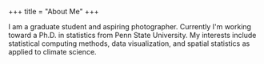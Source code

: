 +++
title = "About Me"
+++

I am a graduate student and aspiring photographer. Currently I'm working toward a Ph.D. in statistics from Penn State University. My interests include statistical computing methods, data visualization, and spatial statistics as applied to climate science.
